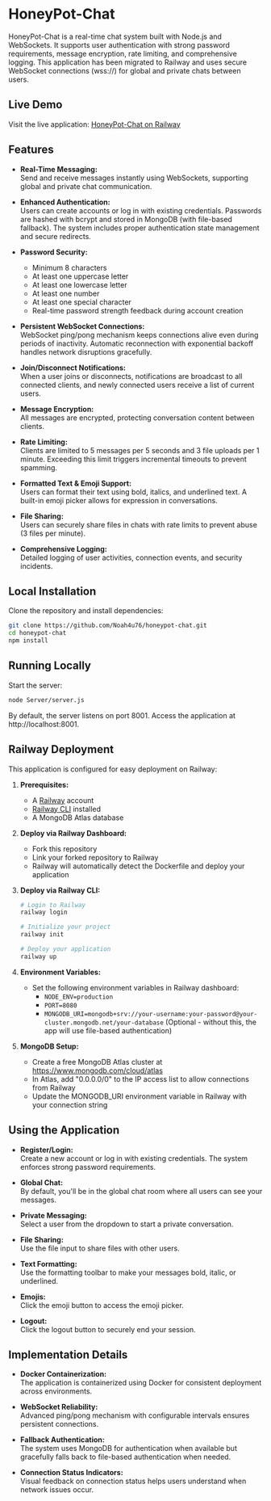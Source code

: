 # HoneyPot-Chat

HoneyPot-Chat is a real-time chat system built with Node.js and WebSockets. It supports user authentication with strong password requirements, message encryption, rate limiting, and comprehensive logging. This application has been migrated to Railway and uses secure WebSocket connections (wss://) for global and private chats between users.

## Live Demo

Visit the live application: [HoneyPot-Chat on Railway](https://honey-pot-chat-production.up.railway.app/)

## Features

- **Real-Time Messaging:**  
  Send and receive messages instantly using WebSockets, supporting global and private chat communication.
  
- **Enhanced Authentication:**  
  Users can create accounts or log in with existing credentials. Passwords are hashed with bcrypt and stored in MongoDB (with file-based fallback). The system includes proper authentication state management and secure redirects.

- **Password Security:**
  - Minimum 8 characters
  - At least one uppercase letter
  - At least one lowercase letter
  - At least one number
  - At least one special character
  - Real-time password strength feedback during account creation

- **Persistent WebSocket Connections:**  
  WebSocket ping/pong mechanism keeps connections alive even during periods of inactivity. Automatic reconnection with exponential backoff handles network disruptions gracefully.

- **Join/Disconnect Notifications:**  
  When a user joins or disconnects, notifications are broadcast to all connected clients, and newly connected users receive a list of current users.

- **Message Encryption:**  
  All messages are encrypted, protecting conversation content between clients.

- **Rate Limiting:**  
  Clients are limited to 5 messages per 5 seconds and 3 file uploads per 1 minute. Exceeding this limit triggers incremental timeouts to prevent spamming.

- **Formatted Text & Emoji Support:**  
  Users can format their text using bold, italics, and underlined text. A built-in emoji picker allows for expression in conversations.

- **File Sharing:**  
  Users can securely share files in chats with rate limits to prevent abuse (3 files per minute).

- **Comprehensive Logging:**  
  Detailed logging of user activities, connection events, and security incidents.

## Local Installation

Clone the repository and install dependencies:

```bash
git clone https://github.com/Noah4u76/honeypot-chat.git
cd honeypot-chat
npm install
```

## Running Locally

Start the server:
```bash
node Server/server.js
```

By default, the server listens on port 8001. Access the application at http://localhost:8001.

## Railway Deployment

This application is configured for easy deployment on Railway:

1. **Prerequisites:**
   - A [Railway](https://railway.app/) account
   - [Railway CLI](https://docs.railway.app/develop/cli) installed
   - A MongoDB Atlas database

2. **Deploy via Railway Dashboard:**
   - Fork this repository
   - Link your forked repository to Railway
   - Railway will automatically detect the Dockerfile and deploy your application

3. **Deploy via Railway CLI:**
   ```bash
   # Login to Railway
   railway login

   # Initialize your project
   railway init

   # Deploy your application
   railway up
   ```

4. **Environment Variables:**
   - Set the following environment variables in Railway dashboard:
     - `NODE_ENV=production`
     - `PORT=8080`
     - `MONGODB_URI=mongodb+srv://your-username:your-password@your-cluster.mongodb.net/your-database` 
       (Optional - without this, the app will use file-based authentication)

5. **MongoDB Setup:**
   - Create a free MongoDB Atlas cluster at https://www.mongodb.com/cloud/atlas
   - In Atlas, add "0.0.0.0/0" to the IP access list to allow connections from Railway
   - Update the MONGODB_URI environment variable in Railway with your connection string

## Using the Application

- **Register/Login:**  
  Create a new account or log in with existing credentials. The system enforces strong password requirements.

- **Global Chat:**  
  By default, you'll be in the global chat room where all users can see your messages.

- **Private Messaging:**  
  Select a user from the dropdown to start a private conversation.

- **File Sharing:**  
  Use the file input to share files with other users.

- **Text Formatting:**  
  Use the formatting toolbar to make your messages bold, italic, or underlined.

- **Emojis:**  
  Click the emoji button to access the emoji picker.

- **Logout:**  
  Click the logout button to securely end your session.

## Implementation Details

- **Docker Containerization:**  
  The application is containerized using Docker for consistent deployment across environments.

- **WebSocket Reliability:**  
  Advanced ping/pong mechanism with configurable intervals ensures persistent connections.

- **Fallback Authentication:**  
  The system uses MongoDB for authentication when available but gracefully falls back to file-based authentication when needed.

- **Connection Status Indicators:**  
  Visual feedback on connection status helps users understand when network issues occur.
